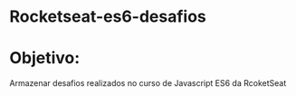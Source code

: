 # Rocketseat-es6-desafios

# Objetivo:
Armazenar desafios realizados no curso de Javascript ES6 da RcoketSeat
